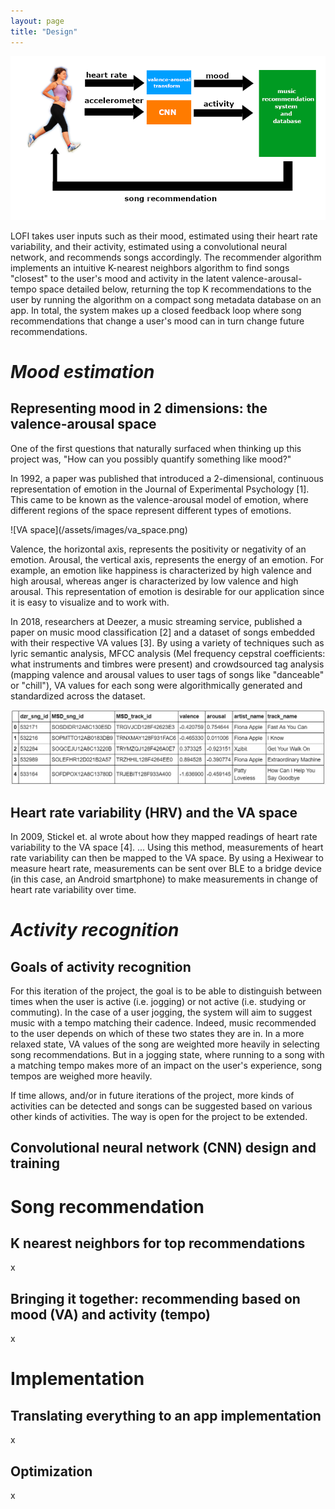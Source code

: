 ```yaml
---
layout: page
title: "Design"
---
```



![LOFI](/assets/images/lofi_diag.png)

LOFI takes user inputs such as their mood, estimated using their heart rate variability, and their activity, estimated using a convolutional neural network, and recommends songs accordingly. The recommender algorithm implements an intuitive K-nearest neighbors algorithm to find songs "closest" to the user's mood and activity in the latent valence-arousal-tempo space detailed below, returning the top K recommendations to the user by running the algorithm on a compact song metadata database on an app. In total, the system makes up a closed feedback loop where song recommendations that change a user's mood can in turn change future recommendations.



# *Mood estimation*

## Representing mood in 2 dimensions: the valence-arousal space
<p>One of the first questions that naturally surfaced when thinking up this project was, "How can you possibly quantify something like mood?"</p>
<p>In 1992, a paper was published that introduced a 2-dimensional, continuous representation of emotion in the Journal of Experimental Psychology [1].
This came to be known as the valence-arousal model of emotion, where different regions of the space represent different types of emotions.</p>
![VA space](/assets/images/va_space.png)
<p>Valence, the horizontal axis, represents the positivity or negativity of an emotion. Arousal, the vertical axis, represents the energy of an emotion. 
For example, an emotion like happiness is characterized by high valence and high arousal, whereas anger is characterized by low valence and high arousal.
This representation of emotion is desirable for our application since it is easy to visualize and to work with. </p>

<p>In 2018, researchers at Deezer, a music streaming service, published a paper on music mood classification [2] and a dataset of songs embedded with their respective VA values [3].
By using a variety of techniques such as lyric semantic analysis, MFCC analysis (Mel frequency cepstral coefficients: what instruments and timbres were present) and crowdsourced tag analysis 
(mapping valence and arousal values to user tags of songs like "danceable" or "chill"), VA values for each song were algorithmically generated and standardized across the dataset.</p>

![Deezer dataset excerpt](/assets/images/deezer_dataset.png)



## Heart rate variability (HRV) and the VA space

<p>In 2009, Stickel et. al wrote about how they mapped readings of heart rate variability to the VA space [4]. ... 
Using this method, measurements of heart rate variability can then be mapped to the VA space. By using a Hexiwear to measure heart rate, 
measurements can be sent over BLE to a bridge device (in this case, an Android smartphone) to make measurements in change of heart rate 
variability over time. </p>



# *Activity recognition*

## Goals of activity recognition

<p>For this iteration of the project, the goal is to be able to distinguish between times when the user is active (i.e. jogging) or not active (i.e. studying or commuting). 
In the case of a user jogging, the system will aim to suggest music with a tempo matching their cadence.
Indeed, music recommended to the user depends on which of these two states they are in. In a more relaxed state, VA values of the song are weighted more heavily in 
selecting song recommendations. But in a jogging state, where running to a song with a matching tempo makes more of an impact on the user's experience, song tempos are 
weighed more heavily.</p>

<p>If time allows, and/or in future iterations of the project, more kinds of activities can be detected and songs can be suggested based on various other kinds of activities.
The way is open for the project to be extended.</p>

## Convolutional neural network (CNN) design and training





# Song recommendation

## K nearest neighbors for top recommendations 

x

## Bringing it together: recommending based on mood (VA) and activity (tempo)

x



# Implementation

## Translating everything to an app implementation 

x

## Optimization 

x